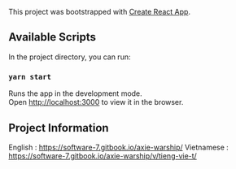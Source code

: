 This project was bootstrapped with
[Create React App](https://github.com/facebook/create-react-app).

## Available Scripts

In the project directory, you can run:

### `yarn start`

Runs the app in the development mode.<br /> Open
[http://localhost:3000](http://localhost:3000) to view it in the browser.

## Project Information

English : https://software-7.gitbook.io/axie-warship/
Vietnamese : https://software-7.gitbook.io/axie-warship/v/tieng-vie-t/
